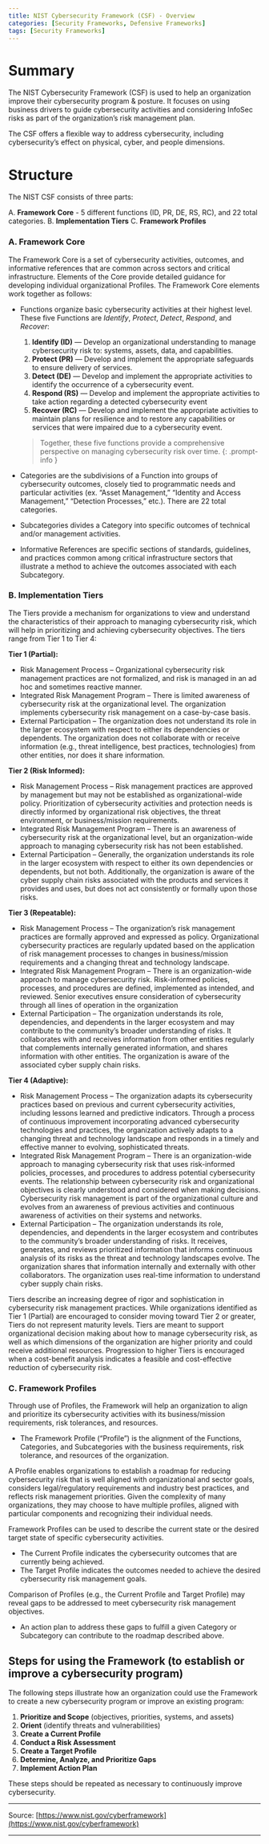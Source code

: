 ```yaml
---
title: NIST Cybersecurity Framework (CSF) - Overview
categories: [Security Frameworks, Defensive Frameworks]
tags: [Security Frameworks]
---
```

# Summary
The NIST Cybersecurity Framework (CSF) is used to help an organization improve their cybersecurity program & posture. It focuses on using business drivers to guide cybersecurity activities and considering InfoSec risks as part of the organization’s risk management plan. 

The CSF offers a flexible way to address cybersecurity, including cybersecurity’s effect on physical, cyber, and people dimensions.

# Structure

The NIST CSF consists of three parts: 

  A. **Framework Core** - 5 different functions (ID, PR, DE, RS, RC), and 22 total categories.
  B. **Implementation Tiers**
  C. **Framework Profiles**

### A. **Framework Core**

The Framework Core is a set of cybersecurity activities, outcomes, and informative references that are common across sectors and critical infrastructure. Elements of the Core provide detailed guidance for developing individual organizational Profiles. The Framework Core elements work together as follows:

- Functions organize basic cybersecurity activities at their highest level. These five Functions are *Identify*, *Protect*, *Detect*, *Respond*, and *Recover*:
    1. **Identify (ID)** — Develop an organizational understanding to manage cybersecurity risk to: systems, assets, data, and capabilities.
    2. **Protect (PR)** — Develop and implement the appropriate safeguards to ensure delivery of services.
    3. **Detect (DE)** — Develop and implement the appropriate activities to identify the occurrence of a cybersecurity event.
    4. **Respond (RS)** — Develop and implement the appropriate activities to take action regarding a detected cybersecurity event
    5. **Recover (RC)** — Develop and implement the appropriate activities to maintain plans for resilience and to restore any capabilities or services that were impaired due to a cybersecurity event.

     > Together, these five functions provide a comprehensive perspective on managing cybersecurity risk over time.
     {: .prompt-info }

- Categories are the subdivisions of a Function into groups of cybersecurity outcomes, closely tied to programmatic needs and particular activities (ex. “Asset Management,” “Identity and Access Management,” “Detection Processes,” etc.). There are 22 total categories.
- Subcategories divides a Category into specific outcomes of technical and/or management activities.
- Informative References are specific sections of standards, guidelines, and practices common among critical infrastructure sectors that illustrate a method to achieve the outcomes associated with each Subcategory.

### B. **Implementation Tiers**

The Tiers provide a mechanism for organizations to view and understand the characteristics of their approach to managing cybersecurity risk, which will help in prioritizing and achieving cybersecurity objectives. The tiers range from Tier 1 to Tier 4:

**Tier 1 (Partial):**

- Risk Management Process – Organizational cybersecurity risk management practices are not formalized, and risk is managed in an ad hoc and sometimes reactive manner.
- Integrated Risk Management Program – There is limited awareness of cybersecurity risk at the organizational level. The organization implements cybersecurity risk management on a case-by-case basis.
- External Participation – The organization does not understand its role in the larger ecosystem with respect to either its dependencies or dependents. The organization does not collaborate with or receive information (e.g., threat intelligence, best practices, technologies) from other entities, nor does it share information.

**Tier 2 (Risk Informed):**

- Risk Management Process – Risk management practices are approved by management but may not be established as organizational-wide policy. Prioritization of cybersecurity activities and protection needs is directly informed by organizational risk objectives, the threat environment, or business/mission requirements.
- Integrated Risk Management Program – There is an awareness of cybersecurity risk at the organizational level, but an organization-wide approach to managing cybersecurity risk has not been established.
- External Participation – Generally, the organization understands its role in the larger ecosystem with respect to either its own dependencies or dependents, but not both. Additionally, the organization is aware of the cyber supply chain risks associated with the products and services it provides and uses, but does not act consistently or formally upon those risks.

**Tier 3 (Repeatable):**

- Risk Management Process – The organization’s risk management practices are formally approved and expressed as policy. Organizational cybersecurity practices are regularly updated based on the application of risk management processes to changes in business/mission requirements and a changing threat and technology landscape.
- Integrated Risk Management Program – There is an organization-wide approach to manage cybersecurity risk. Risk-informed policies, processes, and procedures are defined, implemented as intended, and reviewed. Senior executives ensure consideration of  cybersecurity through all lines of operation in the organization
- External Participation – The organization understands its role, dependencies, and dependents in the larger ecosystem and may contribute to the community’s broader understanding of risks. It collaborates with and receives information from other entities regularly that complements internally generated information, and shares information with other entities. The organization is aware of the associated cyber supply chain risks.

**Tier 4 (Adaptive):**

- Risk Management Process – The organization adapts its cybersecurity practices based on previous and current cybersecurity activities, including lessons learned and predictive indicators. Through a process of continuous improvement incorporating advanced cybersecurity technologies and practices, the organization actively adapts to a changing threat and technology landscape and responds in a timely and effective manner to
evolving, sophisticated threats.
- Integrated Risk Management Program – There is an organization-wide approach to  managing cybersecurity risk that uses risk-informed policies, processes, and procedures to address potential cybersecurity events. The relationship between cybersecurity risk and organizational objectives is clearly understood and considered when making decisions. Cybersecurity risk management is part of the organizational culture and evolves from an awareness of previous activities and continuous awareness of activities on their systems and networks.
- External Participation – The organization understands its role, dependencies, and dependents in the larger ecosystem and contributes to the community’s broader understanding of risks. It receives, generates, and reviews prioritized information that informs continuous analysis of its risks as the threat and technology landscapes evolve. The organization shares that information internally and externally with other collaborators. The organization uses real-time information to understand cyber supply chain risks.

Tiers describe an increasing degree of rigor and sophistication in cybersecurity risk management practices. While organizations identified as Tier 1 (Partial) are encouraged to consider moving toward Tier 2 or greater, Tiers do not represent maturity levels. Tiers are meant to support organizational decision making about how to manage cybersecurity risk, as well as which dimensions of the organization are higher priority and could receive additional resources. Progression to higher Tiers is encouraged when a cost-benefit analysis indicates a feasible and cost-effective reduction of cybersecurity risk.

### C. **Framework Profiles**

Through use of Profiles, the Framework will help an organization to align and prioritize its cybersecurity activities with its business/mission requirements, risk tolerances, and resources. 

- The Framework Profile (“Profile”) is the alignment of the Functions, Categories, and Subcategories with the business requirements, risk tolerance, and resources of the organization.

A Profile enables organizations to establish a roadmap for reducing cybersecurity risk that is well aligned with organizational and sector goals, considers legal/regulatory requirements and industry best practices, and reflects risk management priorities. Given the complexity of many organizations, they may choose to have multiple profiles, aligned with particular components and recognizing their individual needs.

Framework Profiles can be used to describe the current state or the desired target state of specific cybersecurity activities. 

- The Current Profile indicates the cybersecurity outcomes that are currently being achieved.
- The Target Profile indicates the outcomes needed to achieve the desired cybersecurity risk management goals.

Comparison of Profiles (e.g., the Current Profile and Target Profile) may reveal gaps to be addressed to meet cybersecurity risk management objectives. 

- An action plan to address these gaps to fulfill a given Category or Subcategory can contribute to the roadmap described above.

## Steps for using the Framework (to establish or improve a cybersecurity program)

The following steps illustrate how an organization could use the Framework to create a new cybersecurity program or improve an existing program:

1. **Prioritize and Scope** (objectives, priorities, systems, and assets)
2. **Orient** (identify threats and vulnerabilities)
3. **Create a Current Profile**
4. **Conduct a Risk Assessment**
5. **Create a Target Profile**
6. **Determine, Analyze, and Prioritize Gaps**
7. **Implement Action Plan**

These steps should be repeated as necessary to continuously improve cybersecurity.

---

Source: [https://www.nist.gov/cyberframework](https://www.nist.gov/cyberframework)

---
